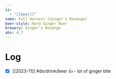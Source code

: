 ```yaml
---
is:
  - "[[beer]]"
name: Fall Harvest (Ginger's Revenge)
beer-style: Hard Ginger Beer
brewery: Ginger's Revenge
abv: 4.7
---
```

# Log
- [x] [[2023-11]] #do/drink/beer 👍 - lot of ginger bite